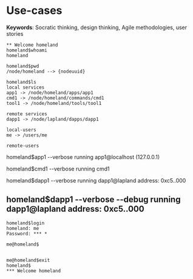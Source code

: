 # Use-cases

__Keywords__: Socratic thinking, design thinking, Agile methodologies, user stories

```
** Welcome homeland
homeland$whoami
homeland

homeland$pwd
/node/homeland --> {nodeuuid}

homeland$ls
local services
app1 -> /node/homeland/apps/app1
cmd1 -> /node/homeland/commands/cmd1
tool1 -> /node/homeland/tools/tool1

remote services
dapp1 -> /node/lapland/dapps/dapp1

local-users
me -> /users/me

remote-users
```

homeland$app1 --verbose
running app1@localhost (127.0.0.1)

homeland$cmd1 --verbose
running cmd1

homeland$dapp1 --verbose
running dapp1@lapland
address: 0xc5..000

homeland$dapp1 --verbose --debug
running dapp1@lapland
address: 0xc5..000
-

```
homeland$login
homeland: me
Password: *** *

me@homeland$


me@homeland$exit
homeland$
*** Welcome homeland

```
